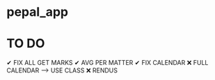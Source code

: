 # pepal_app

# TO DO

✔ FIX ALL GET MARKS
✔ AVG PER MATTER
✔ FIX CALENDAR
❌ FULL CALENDAR --> USE CLASS
❌ RENDUS
